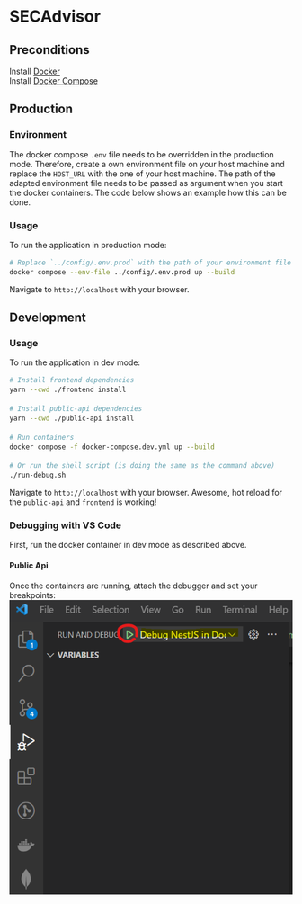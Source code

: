 # SECAdvisor
## Preconditions

Install [Docker](https://www.docker.com/)  
Install [Docker Compose](https://docs.docker.com/compose/install/) 

## Production

### Environment

The docker compose `.env` file needs to be overridden in the production mode. Therefore, create a own environment file on your host machine and replace the `HOST_URL` with the one of your host machine. The path of the adapted environment file needs to be passed as argument when you start the docker containers. The code below shows an example how this can be done.

### Usage

To run the application in production mode:

``` sh
# Replace `../config/.env.prod` with the path of your environment file
docker compose --env-file ../config/.env.prod up --build
```

Navigate to `http://localhost` with your browser.

## Development

### Usage

To run the application in dev mode:

``` sh
# Install frontend dependencies
yarn --cwd ./frontend install

# Install public-api dependencies
yarn --cwd ./public-api install
 
# Run containers
docker compose -f docker-compose.dev.yml up --build

# Or run the shell script (is doing the same as the command above)
./run-debug.sh
```

Navigate to `http://localhost` with your browser. Awesome, hot reload for the `public-api` and `frontend` is working!

### Debugging with VS Code

First, run the docker container in dev mode as described above.

#### Public Api

Once the containers are running, attach the debugger and set your breakpoints:
![Attach debugger](assets/images/attach_debugger_public-api.png)
